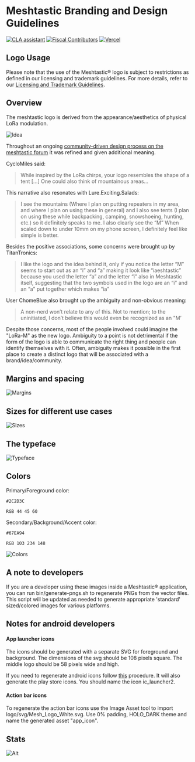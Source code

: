 # Meshtastic Branding and Design Guidelines

[![CLA assistant](https://cla-assistant.io/readme/badge/meshtastic/design)](https://cla-assistant.io/meshtastic/design)
[![Fiscal Contributors](https://opencollective.com/meshtastic/tiers/badge.svg?label=Fiscal%20Contributors&color=deeppink)](https://opencollective.com/meshtastic/)
[![Vercel](https://img.shields.io/static/v1?label=Powered%20by&message=Vercel&style=flat&logo=vercel&color=000000)](https://vercel.com?utm_source=meshtastic&utm_campaign=oss)

## Logo Usage

Please note that the use of the Meshtastic® logo is subject to restrictions as defined in our licensing and trademark guidelines. For more details, refer to our [Licensing and Trademark Guidelines](https://meshtastic.org/docs/legal/licensing-and-trademark/).

## Overview

The meshtastic logo is derived from the appearance/aesthetics of physical LoRa modulation.

![Idea](styleguide/idea.png)

Throughout an ongoing [community-driven design process on the meshtastic forum](https://meshtastic.discourse.group/t/design-guideline-logo/2022/41) it was refined and given additional meaning.

CycloMiles said:

> While inspired by the LoRa chirps, your logo resembles the shape of a tent [...] One could also think of mountainous areas…

This narrative also resonates with Lure.Exciting.Salads:

> I see the mountains (Where I plan on putting repeaters in my area, and where I plan on using these in general) and I also see tents (I plan on using these while backpacking, camping, snowshoeing, hunting, etc.) so it definitely speaks to me. I also clearly see the “M”
> When scaled down to under 10mm on my phone screen, I definitely feel like simple is better.

Besides the positive associations, some concerns were brought up by TitanTronics:

> I like the logo and the idea behind it, only if you notice the letter “M” seems to start out as an “i” and “a” making it look like “iaeshtastic” because you used the letter “a” and the letter “i” also in Meshtastic itself, suggesting that the two symbols used in the logo are an “i” and an “a” put together which makes “ia”

User ChomeBlue also brought up the ambiguity and non-obvious meaning:

> A non-nerd won’t relate to any of this. Not to mention; to the uninitiated, I don’t believe this would even be recognized as an "M’

Despite those concerns, most of the people involved could imagine the "LoRa-M" as the new logo. Ambiguity to a point is not detrimental if the form of the logo is able to communicate the right thing and people can identify themselves with it. Often, ambiguity makes it possible in the first place to create a distinct logo that will be associated with a brand/idea/community.

## Margins and spacing

![Margins](styleguide/margins.png)

## Sizes for different use cases

![Sizes](styleguide/sizes.png)

## The typeface

![Typeface](styleguide/typeface.png)

## Colors

Primary/Foreground color:

`#2C2D3C`

`RGB 44 45 60`

Secondary/Background/Accent color:

`#67EA94`

`RGB 103 234 148`

![Colors](styleguide/colors.png)

## A note to developers

If you are a developer using these images inside a Meshtastic® application, you can run bin/generate-pngs.sh to regenerate PNGs from the vector files. This script will be updated as needed to generate appropriate
'standard' sized/colored images for various platforms.

## Notes for android developers

#### App launcher icons

The icons should be generated with a separate SVG for foreground and background. The dimensions of the svg should be 108 pixels square. The middle logo should be 58 pixels wide and high.

If you need to regenerate android icons follow [this](https://developer.android.com/studio/write/image-asset-studio#create-adaptive) procedure. It will also generate the play store icons. You should name the icon ic_launcher2.

#### Action bar icons

To regenerate the action bar icons use the Image Asset tool to import logo/svg/Mesh_Logo_White.svg. Use 0% padding, HOLO_DARK theme and name the generated asset "app_icon".

## Stats

![Alt](https://repobeats.axiom.co/api/embed/cd8056aa297d3b18d3082f0116e6b36e30860ebd.svg "Repobeats analytics image")
